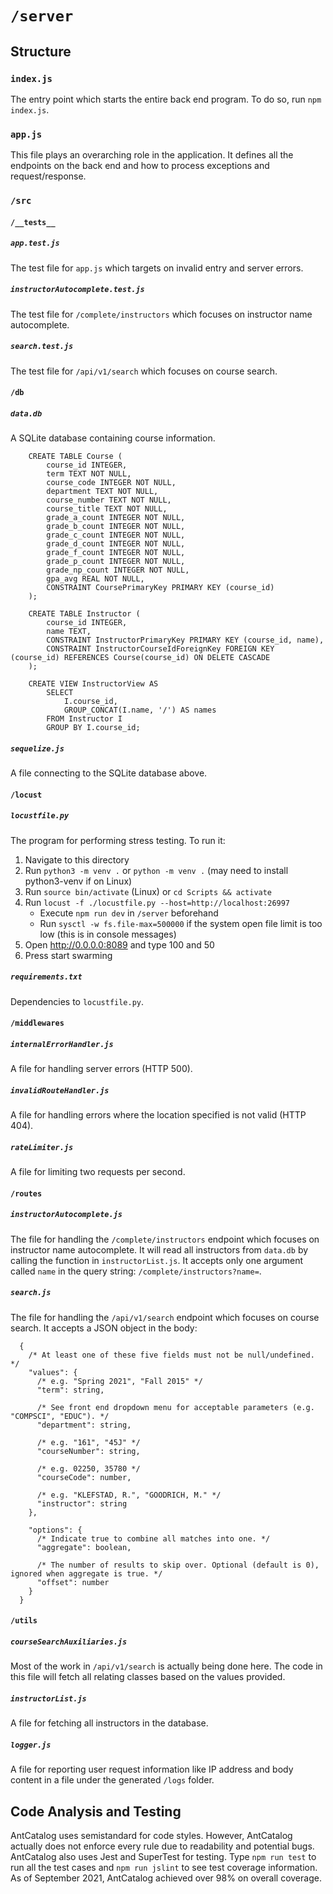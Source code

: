 # `/server`

## Structure
### `index.js`
The entry point which starts the entire back end program. To do so, run `npm index.js`.

### `app.js`
This file plays an overarching role in the application. It defines all the endpoints on the back end and how to process exceptions and request/response.

### `/src`
#### `/__tests__`
##### `app.test.js`
The test file for `app.js` which targets on invalid entry and server errors.

##### `instructorAutocomplete.test.js`
The test file for `/complete/instructors` which focuses on instructor name autocomplete.

##### `search.test.js`
The test file for `/api/v1/search` which focuses on course search.

#### `/db`
##### `data.db`
A SQLite database containing course information.
```
    CREATE TABLE Course (
        course_id INTEGER,
        term TEXT NOT NULL,
        course_code INTEGER NOT NULL,
        department TEXT NOT NULL,
        course_number TEXT NOT NULL,
        course_title TEXT NOT NULL,
        grade_a_count INTEGER NOT NULL,
        grade_b_count INTEGER NOT NULL,
        grade_c_count INTEGER NOT NULL,
        grade_d_count INTEGER NOT NULL,
        grade_f_count INTEGER NOT NULL,
        grade_p_count INTEGER NOT NULL,
        grade_np_count INTEGER NOT NULL,
        gpa_avg REAL NOT NULL,
        CONSTRAINT CoursePrimaryKey PRIMARY KEY (course_id)
    );

    CREATE TABLE Instructor (
        course_id INTEGER,
        name TEXT,
        CONSTRAINT InstructorPrimaryKey PRIMARY KEY (course_id, name),
        CONSTRAINT InstructorCourseIdForeignKey FOREIGN KEY (course_id) REFERENCES Course(course_id) ON DELETE CASCADE
    );

    CREATE VIEW InstructorView AS
        SELECT
            I.course_id,
            GROUP_CONCAT(I.name, '/') AS names
        FROM Instructor I
        GROUP BY I.course_id;
```

##### `sequelize.js`
A file connecting to the SQLite database above.

#### `/locust`
##### `locustfile.py`
The program for performing stress testing. To run it:
1. Navigate to this directory
2. Run `python3 -m venv .` or `python -m venv .` (may need to install python3-venv if on Linux)
3. Run `source bin/activate` (Linux) or `cd Scripts && activate`
4. Run `locust -f ./locustfile.py --host=http://localhost:26997`
   + Execute `npm run dev` in `/server` beforehand
   + Run `sysctl -w fs.file-max=500000` if the system open file limit is too low (this is in console messages)
5. Open http://0.0.0.0:8089 and type 100 and 50
6. Press start swarming

##### `requirements.txt`
Dependencies to `locustfile.py`.

#### `/middlewares`
##### `internalErrorHandler.js`
A file for handling server errors (HTTP 500).

##### `invalidRouteHandler.js`
A file for handling errors where the location specified is not valid (HTTP 404).

##### `rateLimiter.js`
A file for limiting two requests per second.

#### `/routes`
##### `instructorAutocomplete.js`
The file for handling the `/complete/instructors` endpoint which focuses on instructor name autocomplete. It will read all instructors from `data.db` by calling the function in `instructorList.js`. It accepts only one argument called `name` in the query string: `/complete/instructors?name=`.

##### `search.js`
The file for handling the `/api/v1/search` endpoint which focuses on course search. It accepts a JSON object in the body:
```
  {
    /* At least one of these five fields must not be null/undefined. */
    "values": {
      /* e.g. "Spring 2021", "Fall 2015" */
      "term": string,
      
      /* See front end dropdown menu for acceptable parameters (e.g. "COMPSCI", "EDUC"). */
      "department": string,
      
      /* e.g. "161", "45J" */
      "courseNumber": string,
      
      /* e.g. 02250, 35780 */
      "courseCode": number,
      
      /* e.g. "KLEFSTAD, R.", "GOODRICH, M." */
      "instructor": string
    },
    
    "options": {
      /* Indicate true to combine all matches into one. */
      "aggregate": boolean,
      
      /* The number of results to skip over. Optional (default is 0), ignored when aggregate is true. */
      "offset": number
    }
  }
```

#### `/utils`
##### `courseSearchAuxiliaries.js`
Most of the work in `/api/v1/search` is actually being done here. The code in this file will fetch all relating classes based on the values provided.

##### `instructorList.js`
A file for fetching all instructors in the database.

##### `logger.js`
A file for reporting user request information like IP address and body content in a file under the generated `/logs` folder.

## Code Analysis and Testing
AntCatalog uses semistandard for code styles. However, AntCatalog actually does not enforce every rule due to readability and potential bugs. AntCatalog also uses Jest and SuperTest for testing. Type `npm run test` to run all the test cases and `npm run jslint` to see test coverage information. As of September 2021, AntCatalog achieved over 98% on overall coverage.
